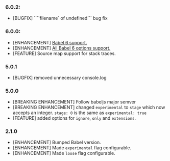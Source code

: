 ### 6.0.2:
- [BUGFIX] ````filename` of undefined``` bug fix

### 6.0.0:
* [ENHANCEMENT] [Babel 6 support.](http://babeljs.io/blog/2015/10/29/6.0.0/)
* [ENHANCEMENT] [All Babel 6 options support.](https://babeljs.io/docs/usage/options/)
* [FEATURE] Source map support for stack traces.

### 5.0.1
* [BUGFIX] removed unnecessary console.log

### 5.0.0
* [BREAKING ENHANCEMENT] Follow babeljs major semver
* [BREAKING ENHANCEMENT] changed `experimental` to `stage` which now accepts an integer. `stage: 0` is the same as `experimental: true`
* [FEATURE] added options for `ignore`, `only` and `extensions`.

### 2.1.0
* [ENHANCEMENT] Bumped Babel version.
* [ENHANCEMENT] Made `experimental` flag configurable.
* [ENHANCEMENT] Made `loose` flag configurable.
